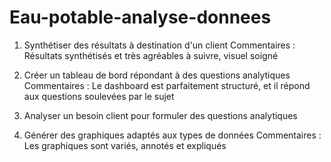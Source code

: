# Eau-potable-analyse-donnees

1. Synthétiser des résultats à destination d'un client
Commentaires : Résultats synthétisés et très agréables à suivre, visuel soigné

2. Créer un tableau de bord répondant à des questions analytiques
Commentaires : Le dashboard est parfaitement structuré, et il répond aux questions soulevées par le sujet

3. Analyser un besoin client pour formuler des questions analytiques

4. Générer des graphiques adaptés aux types de données
Commentaires : Les graphiques sont variés, annotés et expliqués

